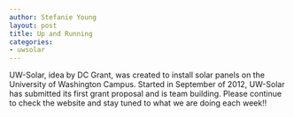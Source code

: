 ```yaml
---
author: Stefanie Young
layout: post
title: Up and Running
categories:
- uwsolar
---
```


UW-Solar, idea by DC Grant, was created to install solar panels on the University of Washington Campus. Started in September of 2012, UW-Solar has submitted its first grant proposal and is team building. Please continue to check the website and stay tuned to what we are doing each week!!

